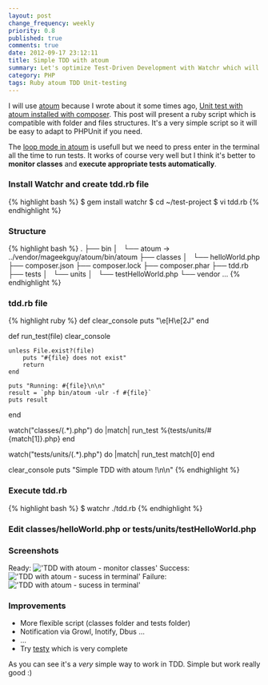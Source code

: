 ```yaml
---
layout: post
change_frequency: weekly
priority: 0.8
published: true
comments: true
date: 2012-09-17 23:12:11
title: Simple TDD with atoum
summary: Let's optimize Test-Driven Development with Watchr which will monitor your code and automatically run the appropriate test whenever you save your code.
category: PHP
tags: Ruby atoum TDD Unit-testing
---
```


I will use [atoum](https://github.com/mageekguy/atoum) because I wrote about it some times ago, [Unit test with atoum installed with composer](/2012/05/18/php-unit-testing-atoum-composer/). This post will present a ruby script which is compatible with folder and files structures. It's a very simple script so it will be easy to adapt to PHPUnit if you need.

The [loop mode in atoum](https://github.com/mageekguy/atoum/wiki/Le-mode-%22loop%22) is usefull but we need to press enter in the terminal all the time to run tests. It works of course very well but I think it's better to **monitor classes** and **execute appropriate tests automatically**.

### Install Watchr and create tdd.rb file
{% highlight bash %}
$ gem install watchr
$ cd ~/test-project
$ vi tdd.rb
{% endhighlight %}

### Structure
{% highlight bash %}
.
├── bin
│   └── atoum -> ../vendor/mageekguy/atoum/bin/atoum
├── classes
│   └── helloWorld.php
├── composer.json
├── composer.lock
├── composer.phar
├── tdd.rb
├── tests
│   └── units
│       └── testHelloWorld.php
└── vendor
    ...
{% endhighlight %}

### tdd.rb file
{% highlight ruby %}
def clear_console
  puts "\e[H\e[2J"
end

def run_test(file)
    clear_console

    unless File.exist?(file)
        puts "#{file} does not exist"
        return
    end
 
    puts "Running: #{file}\n\n"
    result = `php bin/atoum -ulr -f #{file}`
    puts result
end

watch("classes/(.*).php") do |match|
    run_test %{tests/units/#{match[1]}.php}
end

watch("tests/units/(.*).php") do |match|
    run_test match[0]
end

clear_console
puts "Simple TDD with atoum !\n\n"
{% endhighlight %}

### Execute tdd.rb
{% highlight bash %}
$ watchr ./tdd.rb
{% endhighlight %}

### Edit classes/helloWorld.php or tests/units/testHelloWorld.php

### Screenshots
Ready:
!['TDD with atoum - monitor classes'](http://i.imgur.com/b4864.png)
Success:
!['TDD with atoum - sucess in terminal'](http://i.imgur.com/6mg4y.png)
Failure:
!['TDD with atoum - sucess in terminal'](http://i.imgur.com/3YNhw.png)

### Improvements
* More flexible script (classes folder and tests folder)
* Notification via Growl, Inotify, Dbus ...
* ...
* Try [testy](https://github.com/hpbuniat/testy) which is very complete

As you can see it's a *very* simple way to work in TDD. Simple but work really good :)